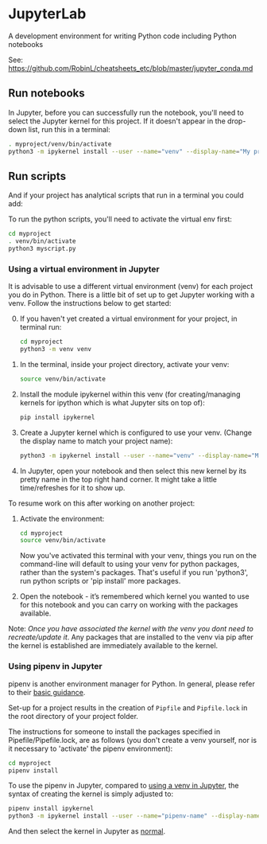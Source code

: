 # JupyterLab

A development environment for writing Python code including Python notebooks

See: <https://github.com/RobinL/cheatsheets_etc/blob/master/jupyter_conda.md>

## Run notebooks

In Jupyter, before you can successfully run the notebook, you'll need to select the Jupyter kernel for this project. If it doesn't appear in the drop-down list, run this in a terminal:

```bash
. myproject/venv/bin/activate
python3 -m ipykernel install --user --name="venv" --display-name="My project (Python3)"
```

## Run scripts

And if your project has analytical scripts that run in a terminal you could add:

To run the python scripts, you'll need to activate the virtual env first:

```bash
cd myproject
. venv/bin/activate
python3 myscript.py
```

### Using a virtual environment in Jupyter

It is advisable to use a different virtual environment (venv) for each project you do in Python. There is a little bit of set up to get Jupyter working with a venv. Follow the instructions below to get started:

0. If you haven't yet created a virtual environment for your project, in terminal run:

    ```bash
    cd myproject
    python3 -m venv venv
    ```

1. In the terminal, inside your project directory, activate your venv:

    ```bash
    source venv/bin/activate
    ```

2. Install the module ipykernel within this venv (for creating/managing kernels for ipython which is what Jupyter sits on top of):

    ```bash
    pip install ipykernel
    ```

3. Create a Jupyter kernel which is configured to use your venv. (Change the display name to match your project name):

    ```bash
    python3 -m ipykernel install --user --name="venv" --display-name="My project (Python3)"
    ```

4. In Jupyter, open your notebook and then select this new kernel by its pretty name in the top right hand corner. It might take a little time/refreshes for it to show up.

To resume work on this after working on another project:

1. Activate the environment:

    ```bash
    cd myproject
    source venv/bin/activate
    ```

    Now you've activated this terminal with your venv, things you run on the command-line will default to using your venv for python packages, rather than the system's packages. That's useful if you run 'python3', run python scripts or 'pip install' more packages.

2. Open the notebook - it’s remembered which kernel you wanted to use for this notebook and you can carry on working with the packages available.

Note: *Once you have associated the kernel with the venv you dont need to recreate/update it*. Any packages that are installed to the venv via pip after the kernel is established are immediately available to the kernel.

### Using pipenv in Jupyter

pipenv is another environment manager for Python. In general, please refer to their [basic guidance](https://pipenv-fork.readthedocs.io/en/latest/basics.html).

Set-up for a project results in the creation of `Pipfile` and `Pipfile.lock` in the root directory of your project folder.

The instructions for someone to install the packages specified in Pipefile/Pipefile.lock, are as follows (you don't create a venv yourself, nor is it necessary to 'activate' the pipenv environment):

```bash
cd myproject
pipenv install
```

To use the pipenv in Jupyter, compared to [using a venv in Jupyter](../tools/package-management.html#venv-and-pip), the syntax of creating the kernel is simply adjusted to:

```bash
pipenv install ipykernel
python3 -m ipykernel install --user --name="pipenv-name" --display-name="My project (Python3)"
```

And then select the kernel in Jupyter as [normal](../tools/package-management.html#venv-and-pip).
